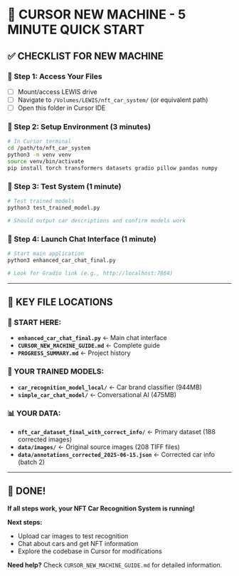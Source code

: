 # 🚀 CURSOR NEW MACHINE - 5 MINUTE QUICK START

## ✅ **CHECKLIST FOR NEW MACHINE**

### **📁 Step 1: Access Your Files**
- [ ] Mount/access LEWIS drive
- [ ] Navigate to `/Volumes/LEWIS/nft_car_system/` (or equivalent path)
- [ ] Open this folder in Cursor IDE

### **🐍 Step 2: Setup Environment (3 minutes)**
```bash
# In Cursor terminal
cd /path/to/nft_car_system
python3 -m venv venv
source venv/bin/activate
pip install torch transformers datasets gradio pillow pandas numpy
```

### **🧪 Step 3: Test System (1 minute)**
```bash
# Test trained models
python3 test_trained_model.py

# Should output car descriptions and confirm models work
```

### **🚗 Step 4: Launch Chat Interface (1 minute)**
```bash
# Start main application
python3 enhanced_car_chat_final.py

# Look for Gradio link (e.g., http://localhost:7864)
```

---

## 📂 **KEY FILE LOCATIONS**

### **🎯 START HERE:**
- **`enhanced_car_chat_final.py`** ← Main chat interface
- **`CURSOR_NEW_MACHINE_GUIDE.md`** ← Complete guide
- **`PROGRESS_SUMMARY.md`** ← Project history

### **🤖 YOUR TRAINED MODELS:**
- **`car_recognition_model_local/`** ← Car brand classifier (944MB)
- **`simple_car_chat_model/`** ← Conversational AI (475MB)

### **📊 YOUR DATA:**
- **`nft_car_dataset_final_with_correct_info/`** ← Primary dataset (188 corrected images)
- **`data/images/`** ← Original source images (208 TIFF files)
- **`data/annotations_corrected_2025-06-15.json`** ← Corrected car info (batch 2)

---

## 🎉 **DONE!**

**If all steps work, your NFT Car Recognition System is running!**

**Next steps:**
- Upload car images to test recognition
- Chat about cars and get NFT information
- Explore the codebase in Cursor for modifications

**Need help?** Check `CURSOR_NEW_MACHINE_GUIDE.md` for detailed information.
